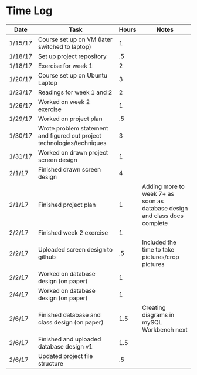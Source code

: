 # Time Log

| Date | Task | Hours | Notes|
|------|------|-------|------|
| 1/15/17 | Course set up on VM (later switched to laptop) | 1 |
| 1/18/17 | Set up project repository | .5 | |
| 1/18/17 | Exercise for week 1  | 2 | | 
| 1/20/17 | Course set up on Ubuntu Laptop| 3 | |
| 1/23/17 | Readings for week 1 and 2| 2 | |
| 1/26/17 | Worked on week 2 exercise | 1 | |
| 1/29/17 | Worked on project plan | .5 | |
| 1/30/17 | Wrote problem statement and figured out project technologies/techniques | 3 | |
| 1/31/17 | Worked on drawn project screen design | 1 | |
| 2/1/17 | Finished drawn screen design| 4 | |
| 2/1/17 | Finished project plan | 1 | Adding more to week 7+ as soon as database design and class docs complete |
| 2/2/17 | Finished week 2 exercise | 1 | |
| 2/2/17 | Uploaded screen design to github | .5 | Included the time to take pictures/crop pictures |
| 2/2/17 | Worked on database design (on paper) | 1 | |
| 2/4/17 | Worked on database design (on paper) | 1 | |
| 2/6/17 | Finished database and class design (on paper) | 1.5 | Creating diagrams in mySQL Workbench next |
| 2/6/17 | Finished and uploaded database design v1 | 1.5 | |
| 2/6/17 | Updated project file structure | .5 | |
